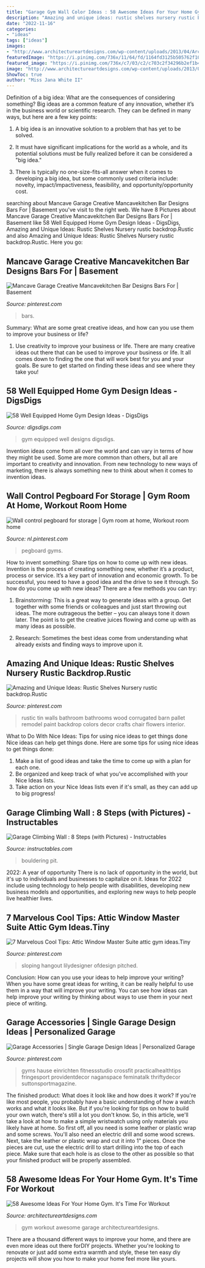```yaml
---
title: "Garage Gym Wall Color Ideas : 58 Awesome Ideas For Your Home Gym. It&#039;s Time For Workout"
description: "Amazing and unique ideas: rustic shelves nursery rustic backdrop.rustic"
date: "2022-11-16"
categories:
- "ideas"
tags: ["ideas"]
images:
- "http://www.architectureartdesigns.com/wp-content/uploads/2013/04/ArchitectureArtDesigns-1060.jpg"
featuredImage: "https://i.pinimg.com/736x/11/64/fd/1164fd3125b505762f1057d66a1409cd.jpg"
featured_image: "https://i.pinimg.com/736x/c7/03/c2/c703c2f34296b2ef1b45975d0a8ac9c6.jpg"
image: "http://www.architectureartdesigns.com/wp-content/uploads/2013/04/ArchitectureArtDesigns-1060.jpg"
ShowToc: true
author: "Miss Jana White II"
---
```



Definition of a big idea: What are the consequences of considering something?
Big ideas are a common feature of any innovation, whether it’s in the business world or scientific research. They can be defined in many ways, but here are a few key points:
1. A big idea is an innovative solution to a problem that has yet to be solved.

2. It must have significant implications for the world as a whole, and its potential solutions must be fully realized before it can be considered a "big idea."

3. There is typically no one-size-fits-all answer when it comes to developing a big idea, but some commonly used criteria include: novelty, impact/impactiveness, feasibility, and opportunity/opportunity cost. 

	

		
searching about Mancave Garage Creative Mancavekitchen Bar Designs Bars For | Basement you've visit to the right web. We have 8 Pictures about Mancave Garage Creative Mancavekitchen Bar Designs Bars For | Basement like 58 Well Equipped Home Gym Design Ideas - DigsDigs, Amazing and Unique Ideas: Rustic Shelves Nursery rustic backdrop.Rustic and also Amazing and Unique Ideas: Rustic Shelves Nursery rustic backdrop.Rustic. Here you go:
		
    
## Mancave Garage Creative Mancavekitchen Bar Designs Bars For | Basement

<img loading=lazy src="https://i.pinimg.com/736x/df/16/d1/df16d13193ec3ff4f516551b69af55e2.jpg" onerror="this.onerror=null;this.src='https://tse1.mm.bing.net/th?id=OIP.3D1s9D23HuBSJB22tqK0ZQHaJ8&amp;pid=15.1';" alt="Mancave Garage Creative Mancavekitchen Bar Designs Bars For | Basement">

_Source: pinterest.com_

>bars. 

	

Summary: What are some great creative ideas, and how can you use them to improve your business or life?
1. Use creativity to improve your business or life.
There are many creative ideas out there that can be used to improve your business or life. It all comes down to finding the one that will work best for you and your goals. Be sure to get started on finding these ideas and see where they take you!

    
## 58 Well Equipped Home Gym Design Ideas - DigsDigs

<img loading=lazy src="https://www.digsdigs.com/photos/amazing-home-gym-designs-10.jpg" onerror="this.onerror=null;this.src='https://tse1.mm.bing.net/th?id=OIP.2Tb_avcSYGaMwpM4JGHwVgHaJ4&amp;pid=15.1';" alt="58 Well Equipped Home Gym Design Ideas - DigsDigs">

_Source: digsdigs.com_

>gym equipped well designs digsdigs. 

	

Invention ideas come from all over the world and can vary in terms of how they might be used. Some are more common than others, but all are important to creativity and innovation. From new technology to new ways of marketing, there is always something new to think about when it comes to invention ideas.

    
## Wall Control Pegboard For Storage | Gym Room At Home, Workout Room Home

<img loading=lazy src="https://i.pinimg.com/736x/11/64/fd/1164fd3125b505762f1057d66a1409cd.jpg" onerror="this.onerror=null;this.src='https://tse3.mm.bing.net/th?id=OIP.0HuG_rkncvjzLqwN0beJTgHaJ-&amp;pid=15.1';" alt="Wall control pegboard for storage | Gym room at home, Workout room home">

_Source: nl.pinterest.com_

>pegboard gyms. 

	

How to invent something: Share tips on how to come up with new ideas.
Invention is the process of creating something new, whether it’s a product, process or service. It’s a key part of innovation and economic growth. To be successful, you need to have a good idea and the drive to see it through.
So how do you come up with new ideas? There are a few methods you can try:

1. Brainstorming: This is a great way to generate ideas with a group. Get together with some friends or colleagues and just start throwing out ideas. The more outrageous the better – you can always tone it down later. The point is to get the creative juices flowing and come up with as many ideas as possible.

2. Research: Sometimes the best ideas come from understanding what already exists and finding ways to improve upon it.

    
## Amazing And Unique Ideas: Rustic Shelves Nursery Rustic Backdrop.Rustic

<img loading=lazy src="https://i.pinimg.com/736x/2a/d6/69/2ad6695ff067955c87a11d81facac2a0.jpg" onerror="this.onerror=null;this.src='https://tse1.mm.bing.net/th?id=OIP.jwS1SRwUnMDCrgNi0uagRgHaJ3&amp;pid=15.1';" alt="Amazing and Unique Ideas: Rustic Shelves Nursery rustic backdrop.Rustic">

_Source: pinterest.com_

>rustic tin walls bathroom bathrooms wood corrugated barn pallet remodel paint backdrop colors decor crafts chair flowers interior. 

	

What to Do With Nice Ideas: Tips for using nice ideas to get things done
Nice ideas can help get things done. Here are some tips for using nice ideas to get things done: 
1. Make a list of good ideas and take the time to come up with a plan for each one.
2. Be organized and keep track of what you've accomplished with your Nice Ideas lists.
3. Take action on your Nice Ideas lists even if it's small, as they can add up to big progress!

    
## Garage Climbing Wall : 8 Steps (with Pictures) - Instructables

<img loading=lazy src="https://content.instructables.com/ORIG/FEB/167C/FCRT3JQN/FEB167CFCRT3JQN.jpg?frame=1" onerror="this.onerror=null;this.src='https://tse2.mm.bing.net/th?id=OIP.LVfNRTCivIf1Vqd-5K7-1AHaLI&amp;pid=15.1';" alt="Garage Climbing Wall : 8 Steps (with Pictures) - Instructables">

_Source: instructables.com_

>bouldering pit. 

	

2022: A year of opportunity
There is no lack of opportunity in the world, but it's up to individuals and businesses to capitalize on it. Ideas for 2022 include using technology to help people with disabilities, developing new business models and opportunities, and exploring new ways to help people live healthier lives.

    
## 7 Marvelous Cool Tips: Attic Window Master Suite Attic Gym Ideas.Tiny

<img loading=lazy src="https://i.pinimg.com/736x/c7/03/c2/c703c2f34296b2ef1b45975d0a8ac9c6.jpg" onerror="this.onerror=null;this.src='https://tse1.mm.bing.net/th?id=OIP.02XZT4lyS-LlPiaszUY6FAHaKA&amp;pid=15.1';" alt="7 Marvelous Cool Tips: Attic Window Master Suite attic gym ideas.Tiny">

_Source: pinterest.com_

>sloping hangout lilydesigner ofdesign pitched. 

	

Conclusion: How can you use your ideas to help improve your writing?
When you have some great ideas for writing, it can be really helpful to use them in a way that will improve your writing. You can see how ideas can help improve your writing by thinking about ways to use them in your next piece of writing.

    
## Garage Accessories | Single Garage Design Ideas | Personalized Garage

<img loading=lazy src="https://i.pinimg.com/736x/88/f5/9b/88f59babd95d8c32ec118f466f137453.jpg" onerror="this.onerror=null;this.src='https://tse2.mm.bing.net/th?id=OIP.Zp7qD3MR11DXPDuvdCSdFwHaFj&amp;pid=15.1';" alt="Garage Accessories | Single Garage Design Ideas | Personalized Garage">

_Source: pinterest.com_

>gyms hause einrichten fitnessstudio crossfit practicalhealthtips fringesport providentdecor naganspace feminatalk thriftydecor suttonsportmagazine. 

	

The finished product: What does it look like and how does it work?
If you're like most people, you probably have a basic understanding of how a watch works and what it looks like. But if you're looking for tips on how to build your own watch, there's still a lot you don't know.  So, in this article, we'll take a look at how to make a simple wristwatch using only materials you likely have at home. 
So first off, all you need is some leather or plastic wrap and some screws. You'll also need an electric drill and some wood screws. Next, take the leather or plastic wrap and cut it into 1" pieces. Once the pieces are cut, use the electric drill to start drilling into the top of each piece. Make sure that each hole is as close to the other as possible so that your finished product will be properly assembled.

    
## 58 Awesome Ideas For Your Home Gym. It&#039;s Time For Workout

<img loading=lazy src="http://www.architectureartdesigns.com/wp-content/uploads/2013/04/ArchitectureArtDesigns-1060.jpg" onerror="this.onerror=null;this.src='https://tse1.mm.bing.net/th?id=OIP.een3YncSwZgJQVX8jDp6OgHaJ4&amp;pid=15.1';" alt="58 Awesome Ideas For Your Home Gym. It&#039;s Time For Workout">

_Source: architectureartdesigns.com_

>gym workout awesome garage architectureartdesigns. 

	

There are a thousand different ways to improve your home, and there are even more ideas out there forDIY projects. Whether you're looking to renovate or just add some extra warmth and style, these ten easy diy projects will show you how to make your home feel more like yours.

